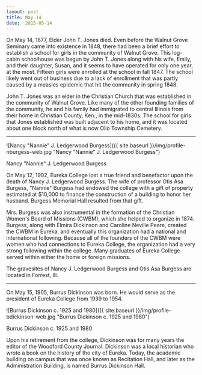 ```yaml
---
layout: post
title: May 14
date:  2015-05-14
---
```


On May 14, 1877, Elder John T. Jones died. Even before the Walnut Grove Seminary came into existence in 1848, there had been a brief
effort to establish a school for girls in the community of Walnut Grove. This log-cabin schoolhouse was begun by John T. Jones along with his wife, Emily, and their daughter, Susan, and it seems to have operated for only one year, at the most. Fifteen girls were enrolled at the school in fall 1847. The school likely went out of business due to a lack of enrollment that was partly caused by a measles epidemic that hit the community in spring 1848.

John T. Jones was an elder in the Christian Church that was established in the community of Walnut Grove. Like many of the other founding families of the community, he and his family had immigrated to central Illinois from their home in Christian County, Ken., in the mid-1830s. The school for girls that Jones established was built adjacent to his home, and it was located about one block north of what is now Olio Township Cemetery.

<hr>

<article class="small-12 large-4 columns clearfix"> ![Nancy "Nannie" J. Ledgerwood Burgess]({{ site.baseurl }}/img/profile-nburgess-web.jpg "Nancy "Nannie" J. Ledgerwood Burgess")
<p class="caption">Nancy "Nannie" J. Ledgerwood Burgess</p></article>

On May 12, 1902, Eureka College lost a true friend and benefactor upon the death of Nancy J. Ledgerwood Burgess. The wife of professor Otis Asa Burgess, "Nannie" Burgess had endowed the college with a gift of property estimated at $10,000 to finance the construction of a building to honor her husband. Burgess Memorial Hall resulted from that gift.

Mrs. Burgess was also instrumental in the formation of the Christian Women's Board of Missions (CWBM), which she helped to organize in 1874. Burgess, along with Elmira Dickinson and Caroline Neville Peare, created the CWBM in Eureka, and eventually this organization had a national and international following. Because all of the founders of the CWBM were women who had connections to Eureka College, the organization had a very strong following within the college. Many graduates of Eureka College served within either the home or foreign missions.

The gravesites of Nancy J. Ledgerwood Burgess and Otis Asa Burgess are located in Forrest, Ill.

<hr>

On May 15, 1905, Burrus Dickinson was born. He would serve as the president of Eureka College from 1939 to 1954.

![Burrus Dickinson c. 1925 and 1980]({{ site.baseurl }}/img/profile-bdickinson-web.jpg "Burrus Dickinson c. 1925 and 1980")
<p class="caption">Burrus Dickinson c. 1925 and 1980</p>

Upon his retirement from the college, Dickinson was for many years the editor of the Woodford County Journal. Dickinson was a local historian who wrote a book on the history of the city of Eureka. Today, the academic building on campus that was once known as Recitation Hall, and later as the Administration Building, is named Burrus Dickinson Hall.
